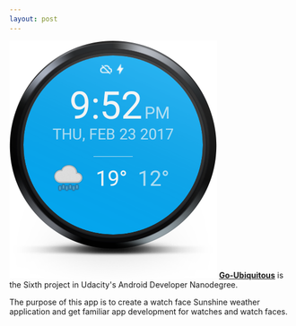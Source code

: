```yaml
---
layout: post
---
```

<img src="/images/fulls/02.png" class="fit image"> <strong><a href="https://github.com/prshntpnwr/Go-Ubiquitous">Go-Ubiquitous</a></strong> is the Sixth project in Udacity's Android Developer Nanodegree.

The purpose of this app is to create a watch face Sunshine weather application and get familiar app development for watches and watch faces.
